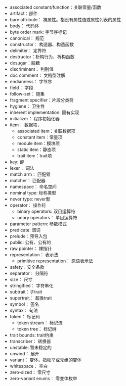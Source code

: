 
- associated constant/function：关联常量/函数
- artifact：部件
- bare attribute： 裸属性。指没有属性值或属性列表的属性
- body： 代码体
- byte order mark: 字节序标记
- canonical： 规范
- constructor： 构造器、构造函数
- delimiter： 定界符
- destructor：析构行为、析构函数
- desugar：脱糖
- discriminant： 判别值
- doc comment： 文档型注解
- endianness： 字节序
- field： 字段
- follow-set： 随集
- fragment specifier：片段分类符
- hygiene： 卫生性
- inherent implementation: 固有实现
- initializer： 程序初始化器
- item： 数据项，
  - associated item：关联数据项
  - constant item：常量项
  - module item：模块项
  - static item：静态项
  - trait item：trait项
- key: 键
- lexer： 词法
- match arm： 匹配臂
- matcher： 匹配器
- namespace： 命名空间
- nominal type: 标称类型
- never type: never型
- operator： 操作符
  - binary operators: 双目运算符
  - unary operators： 单目运算符
- parameter pattern: 参数模式
- predicate: 谓词
- prelude：预导入包
- public: 公有、公有的
- raw pointer： 裸指针
- representation： 表示法
  - primitive representation： 原语表示法
- safety：安全条款
- separator： 分隔符
- size： 尺寸
- stringified： 字符串化
- subtrait：子trait
- supertrait： 超类trait
- symbol： 签名
- syntax： 句法
- token： 标记码
  - token stream： 标记流
  - token tree： 标记树
- trait bounds: trait约束
- transcriber： 转换器
- unstable: 暂未稳定的
- unwind： 展开
- variant： 变体。指枚举或元组的变体
- whitespace： 空白
- zero-sized： 零尺寸
- zero-variant enums： 零变体枚举


